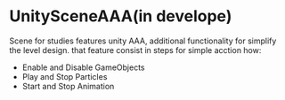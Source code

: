 # UnitySceneAAA(in develope)
Scene for studies features unity AAA, additional functionality for simplify the level design.
that feature consist in steps for simple acction how:
- Enable and Disable GameObjects
- Play and Stop Particles
- Start and Stop Animation


